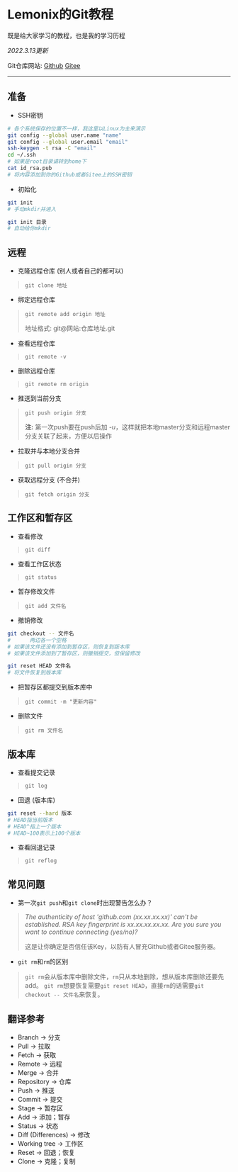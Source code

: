 # Lemonix的Git教程
既是给大家学习的教程，也是我的学习历程

_2022.3.13更新_

Git仓库网站: [Github](github.com)  [Gitee](gitee.com)

***

## 准备

- SSH密钥
```bash
# 各个系统保存的位置不一样，我这里以Linux为主来演示
git config --global user.name "name"
git config --global user.email "email"
ssh-keygen -t rsa -C "email"
cd ~/.ssh
# 如果是root目录请转到home下
cat id_rsa.pub
# 将内容添加到你的Github或者Gitee上的SSH密钥
```

- 初始化
```bash
git init
# 手动mkdir并进入

git init 目录
# 自动给你mkdir
```


## 远程

- 克隆远程仓库 (别人或者自己的都可以)
> `git clone 地址`

- 绑定远程仓库
> `git remote add origin 地址`
>
> 地址格式: git@网站:仓库地址.git

- 查看远程仓库
> `git remote -v`

- 删除远程仓库
> `git remote rm origin`

- 推送到当前分支
> `git push origin 分支`
>
> **注:** 第一次push要在push后加 *-u*，这样就把本地master分支和远程master分支关联了起来，方便以后操作

- 拉取并与本地分支合并
> `git pull origin 分支`

- 获取远程分支 (不合并)
> `git fetch origin 分支`


## 工作区和暂存区

- 查看修改
> `git diff`

- 查看工作区状态
> `git status`

- 暂存修改文件
> `git add 文件名`

- 撤销修改
```bash
git checkout -- 文件名
#      两边各一个空格
# 如果该文件还没有添加到暂存区，则恢复到版本库
# 如果该文件添加到了暂存区，则撤销提交，但保留修改

git reset HEAD 文件名
# 将文件恢复到版本库
```

- 把暂存区都提交到版本库中
> `git commit -m "更新内容"`

- 删除文件
> `git rm 文件名`


## 版本库

- 查看提交记录
> `git log`

- 回退 (版本库)
```bash
git reset --hard 版本
# HEAD指当前版本
# HEAD^指上一个版本
# HEAD~100表示上100个版本
```
- 查看回退记录
> `git reflog`

## 常见问题

- 第一次`git push`和`git clone`时出现警告怎么办？
> *The authenticity of host 'github.com (xx.xx.xx.xx)' can't be established.
RSA key fingerprint is xx.xx.xx.xx.xx.
Are you sure you want to continue connecting (yes/no)?*
>
> 这是让你确定是否信任该Key，以防有人冒充Github或者Gitee服务器。

- `git rm`和`rm`的区别
> `git rm`会从版本库中删除文件，`rm`只从本地删除，想从版本库删除还要先add。
> `git rm`想要恢复需要`git reset HEAD`，直接`rm`的话需要`git checkout -- 文件名`来恢复。

## 翻译参考
- Branch -> 分支
- Pull -> 拉取
- Fetch -> 获取
- Remote -> 远程
- Merge -> 合并
- Repository -> 仓库
- Push -> 推送
- Commit -> 提交
- Stage -> 暂存区
- Add -> 添加；暂存
- Status -> 状态
- Diff (Differences) -> 修改
- Working tree -> 工作区
- Reset -> 回退；恢复
- Clone -> 克隆；复制

